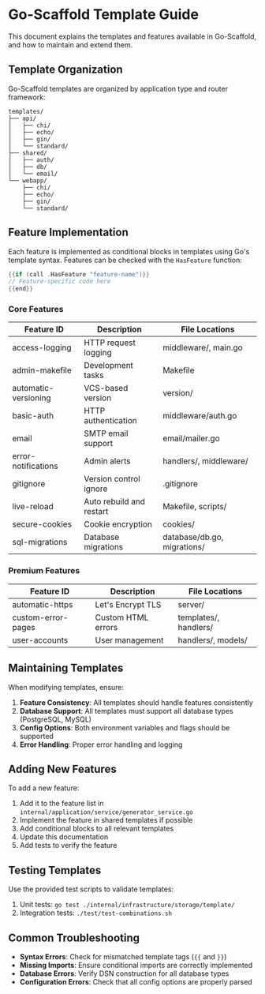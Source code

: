 # Go-Scaffold Template Guide

This document explains the templates and features available in Go-Scaffold, and how to maintain and extend them.

## Template Organization

Go-Scaffold templates are organized by application type and router framework:

```
templates/
├── api/
│   ├── chi/
│   ├── echo/
│   ├── gin/
│   └── standard/
├── shared/
│   ├── auth/
│   ├── db/
│   └── email/
└── webapp/
    ├── chi/
    ├── echo/
    ├── gin/
    └── standard/
```

## Feature Implementation

Each feature is implemented as conditional blocks in templates using Go's template syntax. Features can be checked with the `HasFeature` function:

```go
{{if (call .HasFeature "feature-name")}}
// Feature-specific code here
{{end}}
```

### Core Features

| Feature ID | Description | File Locations |
|------------|-------------|----------------|
| access-logging | HTTP request logging | middleware/, main.go |
| admin-makefile | Development tasks | Makefile |
| automatic-versioning | VCS-based version | version/ |
| basic-auth | HTTP authentication | middleware/auth.go |
| email | SMTP email support | email/mailer.go |
| error-notifications | Admin alerts | handlers/, middleware/ |
| gitignore | Version control ignore | .gitignore |
| live-reload | Auto rebuild and restart | Makefile, scripts/ |
| secure-cookies | Cookie encryption | cookies/ |
| sql-migrations | Database migrations | database/db.go, migrations/ |

### Premium Features

| Feature ID | Description | File Locations |
|------------|-------------|----------------|
| automatic-https | Let's Encrypt TLS | server/ |
| custom-error-pages | Custom HTML errors | templates/, handlers/ |
| user-accounts | User management | handlers/, models/ |

## Maintaining Templates

When modifying templates, ensure:

1. **Feature Consistency**: All templates should handle features consistently
2. **Database Support**: All templates must support all database types (PostgreSQL, MySQL)
3. **Config Options**: Both environment variables and flags should be supported
4. **Error Handling**: Proper error handling and logging

## Adding New Features

To add a new feature:

1. Add it to the feature list in `internal/application/service/generator_service.go`
2. Implement the feature in shared templates if possible
3. Add conditional blocks to all relevant templates
4. Update this documentation
5. Add tests to verify the feature

## Testing Templates

Use the provided test scripts to validate templates:

1. Unit tests: `go test ./internal/infrastructure/storage/template/`
2. Integration tests: `./test/test-combinations.sh`

## Common Troubleshooting

- **Syntax Errors**: Check for mismatched template tags (`{{` and `}}`)
- **Missing Imports**: Ensure conditional imports are correctly implemented
- **Database Errors**: Verify DSN construction for all database types
- **Configuration Errors**: Check that all config options are properly parsed
